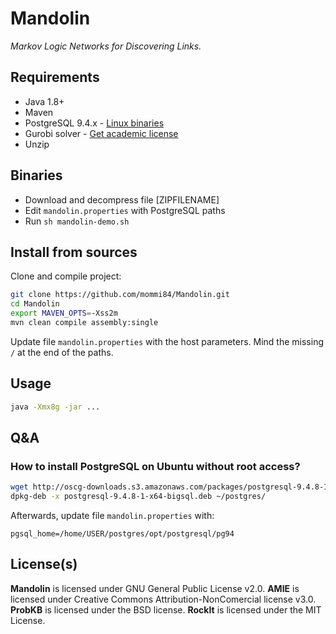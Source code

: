 Mandolin
========

*Markov Logic Networks for Discovering Links.*

## Requirements

* Java 1.8+
* Maven
* PostgreSQL 9.4.x - [Linux binaries](http://oscg-downloads.s3.amazonaws.com/packages/postgresql-9.4.8-1-x64-bigsql.deb)
* Gurobi solver - [Get academic license](http://www.gurobi.com/academia/academia-center)
* Unzip

## Binaries

* Download and decompress file [ZIPFILENAME]
* Edit `mandolin.properties` with PostgreSQL paths
* Run `sh mandolin-demo.sh`

## Install from sources

Clone and compile project:

```bash
git clone https://github.com/mommi84/Mandolin.git
cd Mandolin
export MAVEN_OPTS=-Xss2m
mvn clean compile assembly:single
```

Update file `mandolin.properties` with the host parameters. Mind the missing `/` at the end of the paths.

## Usage

```bash
java -Xmx8g -jar ...
```

## Q&A

### How to install PostgreSQL on Ubuntu without root access?

```bash
wget http://oscg-downloads.s3.amazonaws.com/packages/postgresql-9.4.8-1-x64-bigsql.deb
dpkg-deb -x postgresql-9.4.8-1-x64-bigsql.deb ~/postgres/
```

Afterwards, update file `mandolin.properties` with:

```
pgsql_home=/home/USER/postgres/opt/postgresql/pg94
```

## License(s)

**Mandolin** is licensed under GNU General Public License v2.0.
**AMIE** is licensed under Creative Commons Attribution-NonComercial license v3.0.
**ProbKB** is licensed under the BSD license.
**RockIt** is licensed under the MIT License.